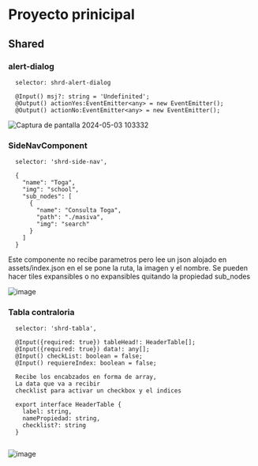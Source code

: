# Proyecto prinicipal
## Shared
### alert-dialog
```
  selector: shrd-alert-dialog

  @Input() msj?: string = 'Undefinited';
  @Output() actionYes:EventEmitter<any> = new EventEmitter();
  @Output() actionNo:EventEmitter<any> = new EventEmitter();
```

![Captura de pantalla 2024-05-03 103332](https://github.com/miguel-san-martin/pagares-reinscripciones/assets/160758616/b5546f71-6516-41b6-9c54-7b6b5ecff4be)

### SideNavComponent
```
  selector: 'shrd-side-nav',

  {
    "name": "Toga",
    "img": "school",
    "sub_nodes": [
      {
        "name": "Consulta Toga",
        "path": "./masiva",
        "img": "search"
      }
    ]
  }

```
Este componente no recibe parametros pero lee un json alojado en assets/index.json en el se pone la ruta, la imagen y el nombre.
Se pueden hacer tiles expansibles o no expansibles quitando la propiedad sub_nodes

![image](https://github.com/miguel-san-martin/pagares-reinscripciones/assets/160758616/27156eca-0c56-487c-a0f8-f23452b5f89e)


### Tabla contraloria
```
  selector: 'shrd-tabla',

  @Input({required: true}) tableHead!: HeaderTable[];
  @Input({required: true}) data!: any[];
  @Input() checkList: boolean = false;
  @Input() requiereIndex: boolean = false;

  Recibe los encabzados en forma de array,
  La data que va a recibir
  checklist para activar un checkbox y el indices

  export interface HeaderTable {
    label: string,
    namePropiedad: string,
    checklist?: string
  }


```
![image](https://github.com/miguel-san-martin/pagares-reinscripciones/assets/160758616/3c5e0145-a05c-4643-bf26-8b5e9bcf30c1)



